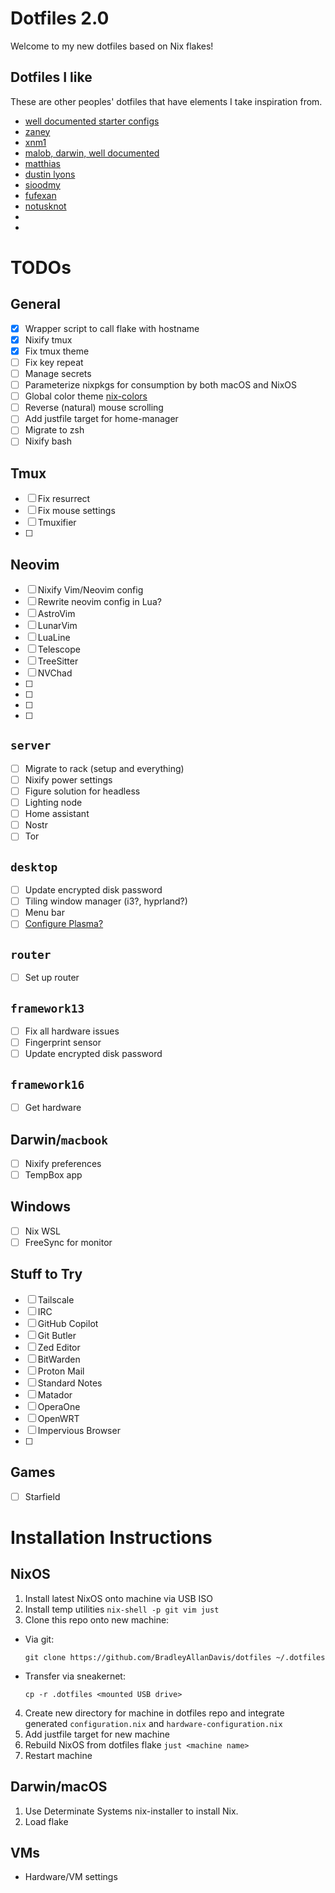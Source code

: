 # Dotfiles 2.0

Welcome to my new dotfiles based on Nix flakes!

## Dotfiles I like

These are other peoples' dotfiles that have elements I take inspiration from.

- [well documented starter configs](https://github.com/Misterio77/nix-starter-configs)
- [zaney](https://gitlab.com/Zaney/zaneyos)
- [xnm1](https://github.com/XNM1/linux-nixos-hyprland-config-dotfiles)
- [malob, darwin, well documented](https://github.com/malob/nixpkgs)
- [matthias](https://github.com/MatthiasBenaets/nixos-config)
- [dustin lyons](https://github.com/dustinlyons/nixos-config)
- [sioodmy](https://github.com/sioodmy/dotfiles)
- [fufexan](https://github.com/fufexan/dotfiles)
- [notusknot](https://github.com/notusknot/dotfiles-nix)
- []()
- []()

# TODOs

## General
- [X] Wrapper script to call flake with hostname
- [X] Nixify tmux
- [X] Fix tmux theme
- [ ] Fix key repeat
- [ ] Manage secrets
- [ ] Parameterize nixpkgs for consumption by both macOS and NixOS
- [ ] Global color theme [nix-colors](https://github.com/Misterio77/nix-colors)
- [ ] Reverse (natural) mouse scrolling
- [ ] Add justfile target for home-manager
- [ ] Migrate to zsh
- [ ] Nixify bash

## Tmux
- [ ] Fix resurrect
- [ ] Fix mouse settings
- [ ] Tmuxifier
- [ ]

## Neovim
- [ ] Nixify Vim/Neovim config
- [ ] Rewrite neovim config in Lua?
- [ ] AstroVim
- [ ] LunarVim
- [ ] LuaLine
- [ ] Telescope
- [ ] TreeSitter
- [ ] NVChad
- [ ]
- [ ]
- [ ]
- [ ]

## `server`
- [ ] Migrate to rack (setup and everything)
- [ ] Nixify power settings
- [ ] Figure solution for headless
- [ ] Lighting node
- [ ] Home assistant
- [ ] Nostr
- [ ] Tor

## `desktop`
- [ ] Update encrypted disk password
- [ ] Tiling window manager (i3?, hyprland?)
- [ ] Menu bar
- [ ] [Configure Plasma?](https://www.youtube.com/watch?v=2r0KnIZX5HY)

## `router`
- [ ] Set up router

## `framework13`
- [ ] Fix all hardware issues
- [ ] Fingerprint sensor
- [ ] Update encrypted disk password

## `framework16`
- [ ] Get hardware

## Darwin/`macbook`
- [ ] Nixify preferences
- [ ] TempBox app

## Windows
- [ ] Nix WSL
- [ ] FreeSync for monitor

## Stuff to Try
- [ ] Tailscale
- [ ] IRC
- [ ] GitHub Copilot
- [ ] Git Butler
- [ ] Zed Editor
- [ ] BitWarden
- [ ] Proton Mail
- [ ] Standard Notes
- [ ] Matador
- [ ] OperaOne
- [ ] OpenWRT
- [ ] Impervious Browser
- [ ]

## Games
- [ ] Starfield


# Installation Instructions

## NixOS

1. Install latest NixOS onto machine via USB ISO
2. Install temp utilities `nix-shell -p git vim just`
3. Clone this repo onto new machine:
  - Via git:
    ```
    git clone https://github.com/BradleyAllanDavis/dotfiles ~/.dotfiles
    ```
  - Transfer via sneakernet:
    ```
    cp -r .dotfiles <mounted USB drive>
    ```
4. Create new directory for machine in dotfiles repo and integrate generated `configuration.nix` and `hardware-configuration.nix`
5. Add justfile target for new machine
6. Rebuild NixOS from dotfiles flake `just <machine name>`
7. Restart machine

## Darwin/macOS

1. Use Determinate Systems nix-installer to install Nix.
2. Load flake

## VMs

- Hardware/VM settings





























